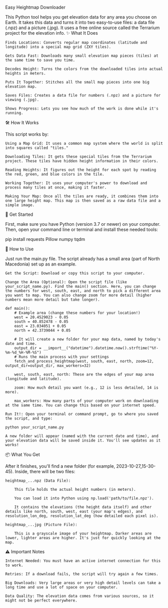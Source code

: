 Easy Heightmap Downloader

This Python tool helps you get elevation data for any area you choose on Earth. It takes this data and turns it into two easy-to-use files: a data file (.npz) and a picture (.jpg). It uses a free online source called the Terrarium project for the elevation info.
✨ What It Does

    Finds Locations: Converts regular map coordinates (latitude and longitude) into a special map grid (ZXY tiles).

    Gets Data Fast: Downloads many small elevation map pieces (tiles) at the same time to save you time.

    Decodes Height: Turns the colors from the downloaded tiles into actual heights in meters.

    Puts It Together: Stitches all the small map pieces into one big elevation map.

    Saves Files: Creates a data file for numbers (.npz) and a picture for viewing (.jpg).

    Shows Progress: Lets you see how much of the work is done while it's running.

🛠️ How It Works

This script works by:

    Using a Map Grid: It uses a common map system where the world is split into squares called "tiles."

    Downloading Tiles: It gets these special tiles from the Terrarium project. These tiles have hidden height information in their colors.

    Reading Heights: It figures out the height for each spot by reading the red, green, and blue colors in the tile.

    Working Together: It uses your computer's power to download and process many tiles at once, making it faster.

    Making Your Map: Once all the tiles are ready, it combines them into one large height map. This map is then saved as a raw data file and a simple image.

🚀 Get Started

First, make sure you have Python (version 3.7 or newer) on your computer. Then, open your command line or terminal and install these needed tools:

pip install requests Pillow numpy tqdm

📝 How to Use

Just run the main.py file. The script already has a small area (part of North Macedonia) set up as an example.

    Get the Script: Download or copy this script to your computer.

    Change the Area (Optional): Open the script file (like your_script_name.py). Find the main() section. Here, you can change the numbers for west, south, east, and north to pick a different area you want to map. You can also change zoom for more detail (higher numbers mean more detail but take longer).

    def main():
        # Example area (change these numbers for your location!)
        west = 20.4529023 - 0.05
        south = 40.852478 - 0.05
        east = 23.034051 + 0.05
        north = 42.3739044 + 0.05

        # It will create a new folder for your map data, named by today's date and time.
        output_dir = __import__("datetime").datetime.now().strftime("%Y-%m-%d_%H-%M-%S")
        # Runs the main process with your settings
        fetch_and_process_heightmap(west, south, east, north, zoom=12, output_dir=output_dir, max_workers=32)

        west, south, east, north: These are the edges of your map area (longitude and latitude).

        zoom: How much detail you want (e.g., 12 is less detailed, 14 is more).

        max_workers: How many parts of your computer work on downloading at the same time. You can change this based on your internet speed.

    Run It!: Open your terminal or command prompt, go to where you saved the script, and type:

    python your_script_name.py

    A new folder will appear (named with the current date and time), and your elevation data will be saved inside it. You'll see updates as it works!

📦 What You Get

After it finishes, you'll find a new folder (for example, 2023-10-27_15-30-45). Inside, there will be two files:

    heightmap_...npz (Data File):

        This file holds the actual height numbers (in meters).

        You can load it into Python using np.load('path/to/file.npz').

        It contains the elevations (the height data itself) and other details like north, south, west, east (your map's edges), and resolution_lon_deg, resolution_lat_deg (how detailed each pixel is).

    heightmap_...jpg (Picture File):

        This is a grayscale image of your heightmap. Darker areas are lower, lighter areas are higher. It's just for quickly looking at the map.

⚠️ Important Notes

    Internet Needed: You must have an active internet connection for this to work.

    Retries: If a download fails, the script will try again a few times.

    Big Downloads: Very large areas or very high detail levels can take a long time and use a lot of space on your computer.

    Data Quality: The elevation data comes from various sources, so it might not be perfect everywhere.